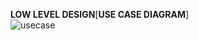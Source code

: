 **LOW LEVEL DESIGN**[**USE CASE DIAGRAM**]<br/>
![usecase](https://user-images.githubusercontent.com/86568971/143388431-75c5b327-e939-4d69-8a03-6e71d68458a1.png)
